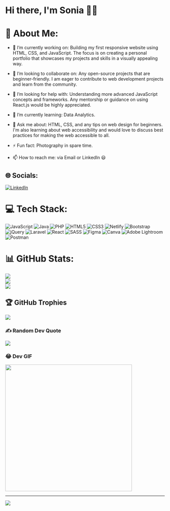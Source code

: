 <!-- Using README generator with GRPRM as my profile page -->

# Hi there, I'm Sonia 👋🏾

# 💫 About Me:
- 🔭 I’m currently working on:  Building my first responsive website using HTML, CSS, and JavaScript. The focus is on creating a personal portfolio that showcases my projects and skills in a visually appealing way.<br>

- 👯 I’m looking to collaborate on: Any open-source projects that are beginner-friendly. I am eager to contribute to web development projects and learn from the community.<br>

- 🤝 I’m looking for help with: Understanding more advanced JavaScript concepts and frameworks. Any mentorship or guidance on using React.js would be highly appreciated.<br>

- 🌱 I’m currently learning: Data Analytics.<br>

- 💬 Ask me about: HTML, CSS, and any tips on web design for beginners. I'm also learning about web accessibility and would love to discuss best practices for making the web accessible to all.<br>

- ⚡ Fun fact: Photography in spare time.<br>

- 📫 How to reach me: via Email or LinkedIn 😃


## 🌐 Socials:
[![LinkedIn](https://img.shields.io/badge/LinkedIn-%230077B5.svg?logo=linkedin&logoColor=white)](https://linkedin.com/in/sonia-ndonga) 

# 💻 Tech Stack:
![JavaScript](https://img.shields.io/badge/javascript-%23323330.svg?style=for-the-badge&logo=javascript&logoColor=%23F7DF1E) ![Java](https://img.shields.io/badge/java-%23ED8B00.svg?style=for-the-badge&logo=openjdk&logoColor=white) ![PHP](https://img.shields.io/badge/php-%23777BB4.svg?style=for-the-badge&logo=php&logoColor=white) ![HTML5](https://img.shields.io/badge/html5-%23E34F26.svg?style=for-the-badge&logo=html5&logoColor=white) ![CSS3](https://img.shields.io/badge/css3-%231572B6.svg?style=for-the-badge&logo=css3&logoColor=white) ![Netlify](https://img.shields.io/badge/netlify-%23000000.svg?style=for-the-badge&logo=netlify&logoColor=#00C7B7) ![Bootstrap](https://img.shields.io/badge/bootstrap-%238511FA.svg?style=for-the-badge&logo=bootstrap&logoColor=white) ![jQuery](https://img.shields.io/badge/jquery-%230769AD.svg?style=for-the-badge&logo=jquery&logoColor=white) ![Laravel](https://img.shields.io/badge/laravel-%23FF2D20.svg?style=for-the-badge&logo=laravel&logoColor=white) ![React](https://img.shields.io/badge/react-%2320232a.svg?style=for-the-badge&logo=react&logoColor=%2361DAFB) ![SASS](https://img.shields.io/badge/SASS-hotpink.svg?style=for-the-badge&logo=SASS&logoColor=white) ![Figma](https://img.shields.io/badge/figma-%23F24E1E.svg?style=for-the-badge&logo=figma&logoColor=white) ![Canva](https://img.shields.io/badge/Canva-%2300C4CC.svg?style=for-the-badge&logo=Canva&logoColor=white) ![Adobe Lightroom](https://img.shields.io/badge/Adobe%20Lightroom-31A8FF.svg?style=for-the-badge&logo=Adobe%20Lightroom&logoColor=white) ![Postman](https://img.shields.io/badge/Postman-FF6C37?style=for-the-badge&logo=postman&logoColor=white)

# 📊 GitHub Stats:
![](https://github-readme-stats.vercel.app/api?username=sonializzie&theme=tokyonight&hide_border=false&include_all_commits=false&count_private=false)<br/>
![](https://github-readme-streak-stats.herokuapp.com/?user=sonializzie&theme=tokyonight&hide_border=false)<br/>
![](https://github-readme-stats.vercel.app/api/top-langs/?username=sonializzie&theme=tokyonight&hide_border=false&include_all_commits=false&count_private=false&layout=compact)

## 🏆 GitHub Trophies
![](https://github-profile-trophy.vercel.app/?username=sonializzie&theme=radical&no-frame=false&no-bg=false&margin-w=4)

### ✍️ Random Dev Quote
![](https://quotes-github-readme.vercel.app/api?type=horizontal&theme=tokyonight)

### 😂 Dev GIF
<img src='https://user-images.githubusercontent.com/74038190/219923809-b86dc415-a0c2-4a38-bc88-ad6cf06395a8.gif' style="height: 400px;"/>

---
[![](https://visitcount.itsvg.in/api?id=sonializzie&icon=4&color=0)](https://visitcount.itsvg.in)

<!-- Proudly created with GPRM ( https://gprm.itsvg.in ) -->


<!--
**sonializzie/sonializzie** is a ✨ _special_ ✨ repository because its `README.md` (this file) appears on your GitHub profile.

Here are some ideas to get you started:

- 🔭 I’m currently working on ...
- 🌱 I’m currently learning ...
- 👯 I’m looking to collaborate on ...
- 🤔 I’m looking for help with ...
- 💬 Ask me about ...
- 📫 How to reach me: ...
- 😄 Pronouns: ...
- ⚡ Fun fact: ...
-->
